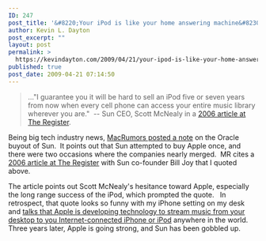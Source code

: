 ```yaml
---
ID: 247
post_title: '&#8220;Your iPod is like your home answering machine&#8230;&#8221;'
author: Kevin L. Dayton
post_excerpt: ""
layout: post
permalink: >
  https://kevindayton.com/2009/04/21/your-ipod-is-like-your-home-answering-machine/
published: true
post_date: 2009-04-21 07:14:50
---
```

<blockquote>..."I guarantee you it will be hard to sell an iPod five or seven years from now when every cell phone can access your entire music library wherever you are."  -- Sun CEO, Scott McNealy in a <a title="http://www.theregister.co.uk/2006/01/12/sun_apple_snapple/" href="http://www.theregister.co.uk/2006/01/12/sun_apple_snapple/" target="_blank">2006 article at The Register</a>.</blockquote>
Being big tech industry news, <a title="http://www.macrumors.com/2009/04/21/oracle-to-acquire-sun-for-7-4-billion/" href="http://www.macrumors.com/2009/04/21/oracle-to-acquire-sun-for-7-4-billion/" target="_blank">MacRumors posted a note</a> on the Oracle buyout of Sun.  It points out that Sun attempted to buy Apple once, and there were two occasions where the companies nearly merged.  MR cites a <a title="http://www.theregister.co.uk/2006/01/12/sun_apple_snapple/" href="http://www.theregister.co.uk/2006/01/12/sun_apple_snapple/" target="_blank">2006 article at The Register</a> with Sun co-founder Bill Joy that I quoted above.

The article points out Scott McNealy's hesitance toward Apple, especially the long range success of the iPod, which prompted the quote.   In retrospect, that quote looks so funny with my iPhone setting on my desk and <a title="http://www.appleinsider.com/articles/08/08/07/new_software_would_let_iphones_access_itunes_libraries_from_anywhere.html" href="http://www.appleinsider.com/articles/08/08/07/new_software_would_let_iphones_access_itunes_libraries_from_anywhere.html" target="_blank">talks that Apple is developing technology to stream music from your desktop to you Internet-connected iPhone or iPod</a> anywhere in the world.  Three years later, Apple is going strong, and Sun has been gobbled up.